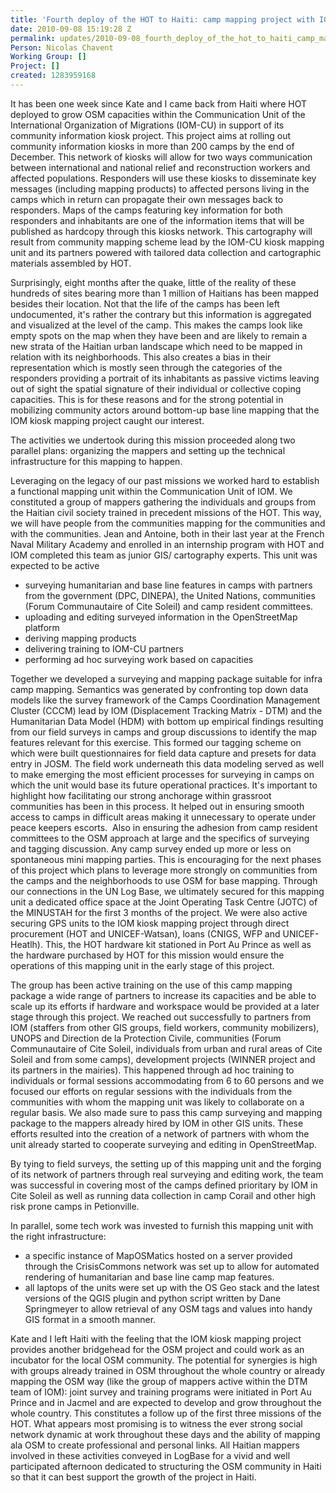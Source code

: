 ```yaml
---
title: 'Fourth deploy of the HOT to Haiti: camp mapping project with IOM'
date: 2010-09-08 15:19:28 Z
permalink: updates/2010-09-08_fourth_deploy_of_the_hot_to_haiti_camp_mapping_project_with_iom
Person: Nicolas Chavent
Working Group: []
Project: []
created: 1283959168
---
```


<p>It has been one week since Kate and I came back from Haiti where HOT deployed to grow OSM capacities within the Communication Unit of the International Organization of Migrations (IOM-CU) in support of its community information kiosk project. This project aims at rolling out community information kiosks in more than 200 camps by the end of December. This network of kiosks will allow for two ways communication between international and national relief and reconstruction workers and affected populations. Responders will use these kiosks to disseminate key messages (including mapping products) to affected persons living in the camps which in return can propagate their own messages back to responders. Maps of the camps featuring key information for both responders and inhabitants are one of the information items that will be published as hardcopy through this kiosks network. This cartography will result from community mapping scheme lead by the IOM-CU kiosk mapping unit and its partners powered with tailored data collection and cartographic materials assembled by HOT.</p><p>Surprisingly, eight months after the quake, little of the reality of these hundreds of sites bearing more than 1 million of Haitians has been mapped besides their location. Not that the life of the camps has been left undocumented, it's rather the contrary but this information is aggregated and visualized at the level of the camp. This makes the camps look like empty spots on the map when they have been and are likely to remain a new strata of the Haitian urban landscape which need to be mapped in relation with its neighborhoods. This also creates a bias in their representation which is mostly seen through the categories of the responders providing a portrait of its inhabitants as passive victims leaving out of sight the spatial signature of their individual or collective coping capacities. This is for these reasons and for the strong potential in mobilizing community actors around bottom-up base line mapping that the IOM kiosk mapping project caught our interest.</p><p>The activities we undertook during this mission proceeded along two parallel plans: organizing the mappers and setting up the technical infrastructure for this mapping to happen.</p><p>Leveraging on the legacy of our past missions we worked hard to establish a functional mapping unit within the Communication Unit of IOM. We constituted a group of mappers gathering the individuals and groups from the Haitian civil society trained in precedent missions of the HOT. This way, we will have people from the communities mapping for the communities and with the communities. Jean and Antoine, both in their last year at the French Naval Military Academy and enrolled in an internship program with HOT and IOM completed this team as junior GIS/ cartography experts. This unit was expected to be active</p><ul><li>surveying humanitarian and base line features in camps with partners from the government (DPC, DINEPA), the United Nations, communities (Forum Communautaire of Cite Soleil) and camp resident committees.</li><li>uploading and editing surveyed information in the OpenStreetMap platform</li><li>deriving mapping products</li><li>delivering training to IOM-CU partners</li><li>performing ad hoc surveying work based on capacities</li></ul><p>Together we developed a surveying and mapping package suitable for infra camp mapping. Semantics was generated by confronting top down data models like the survey framework of the Camps Coordination Management Cluster (CCCM) lead by IOM (Displacement Tracking Matrix - DTM) and the Humanitarian Data Model (HDM) with bottom up empirical findings resulting from our field surveys in camps and group discussions to identify the map features relevant for this exercise. This formed our tagging scheme on which were built questionnaires for field data capture and presets for data entry in JOSM. The field work underneath this data modeling served as well to make emerging the most efficient processes for surveying in camps on which the unit would base its future operational practices. It's important to highlight how facilitating our strong anchorage within grassroot communities has been in this process. It helped out in ensuring smooth access to camps in difficult areas making it unnecessary to operate under peace keepers escorts. &nbsp;Also in ensuring the adhesion from camp resident committees to the OSM approach at large and the specifics of surveying and tagging discussion. Any camp survey ended up more or less on spontaneous mini mapping parties. This is encouraging for the next phases of this project which plans to leverage more strongly on communities from the camps and the neighborhoods to use OSM for base mapping. Through our connections in the UN Log Base, we ultimately secured for this mapping unit a dedicated office space at the Joint Operating Task Centre (JOTC) of the MINUSTAH for the first 3 months of the project. We were also active securing GPS units to the IOM kiosk mapping project through direct procurement (HOT and UNICEF-Watsan), loans (CNIGS, WFP and UNICEF-Heatlh). This, the HOT hardware kit stationed in Port Au Prince as well as the hardware purchased by HOT for this mission would ensure the operations of this mapping unit in the early stage of this project.</p><p>The group has been active training on the use of this camp mapping package a wide range of partners to increase its capacities and be able to scale up its efforts if hardware and workspace would be provided at a later stage through this project. We reached out successfully to partners from IOM (staffers from other GIS groups, field workers, community mobilizers), UNOPS and Direction de la Protection Civile, communities (Forum Communautaire of Cite Soleil, individuals from urban and rural areas of Cite Soleil and from some camps), development projects (WINNER project and its partners in the mairies). This happened through ad hoc training to individuals or formal sessions accommodating from 6 to 60 persons and we focused our efforts on regular sessions with the individuals from the communities with whom the mapping unit was likely to collaborate on a regular basis. We also made sure to pass this camp surveying and mapping package to the mappers already hired by IOM in other GIS units. These efforts resulted into the creation of a network of partners with whom the unit already started to cooperate surveying and editing in OpenStreetMap.</p><p>By tying to field surveys, the setting up of this mapping unit and the forging of its network of partners through real surveying and editing work, the team was successful in covering most of the camps defined prioritary by IOM in Cite Soleil as well as running data collection in camp Corail and other high risk prone camps in Petionville.</p><p>In parallel, some tech work was invested to furnish this mapping unit with the right infrastructure:</p><ul><li>a specific instance of MapOSMatics hosted on a server provided through the CrisisCommons network was set up to allow for automated rendering of humanitarian and base line camp map features.</li><li>all laptops of the units were set up with the OS Geo stack and the latest versions of the QGIS plugin and python script written by Dane Springmeyer to allow retrieval of any OSM tags and values into handy GIS format in a smooth manner.</li></ul><p>Kate and I left Haiti with the feeling that the IOM kiosk mapping project provides another bridgehead for the OSM project and could work as an incubator for the local OSM community. The potential for synergies is high with groups already trained in OSM throughout the whole country or already mapping the OSM way (like the group of mappers active within the DTM team of IOM): joint survey and training programs were initiated in Port Au Prince and in Jacmel and are expected to develop and grow throughout the whole country. This constitutes a follow up of the first three missions of the HOT. What appears most promising is to witness the ever strong social network dynamic at work throughout these days and the ability of mapping ala OSM to create professional and personal links. All Haitian mappers involved in these activities conveyed in LogBase for a vivid and well participated afternoon dedicated to structuring the OSM community in Haiti so that it can best support the growth of the project in Haiti.</p>
